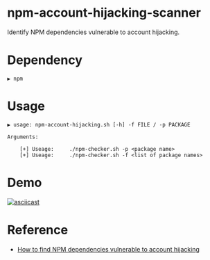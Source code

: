 # npm-account-hijacking-scanner

Identify NPM dependencies vulnerable to account hijacking.

# Dependency

```
▶ npm
```

# Usage

```
▶ usage: npm-account-hijacking.sh [-h] -f FILE / -p PACKAGE

Arguments:

	[+] Useage:     ./npm-checker.sh -p <package name>
	[+] Useage:     ./npm-checker.sh -f <list of package names>
```

# Demo

[![asciicast](https://asciinema.org/a/MBzk0Ll2z3ZTEYQgtUP88IuBp.svg)](https://asciinema.org/a/MBzk0Ll2z3ZTEYQgtUP88IuBp)

# Reference

- [How to find NPM dependencies vulnerable to account hijacking](https://www.theregister.com/AMP/2022/05/23/npm_dependencies_vulnerable/)